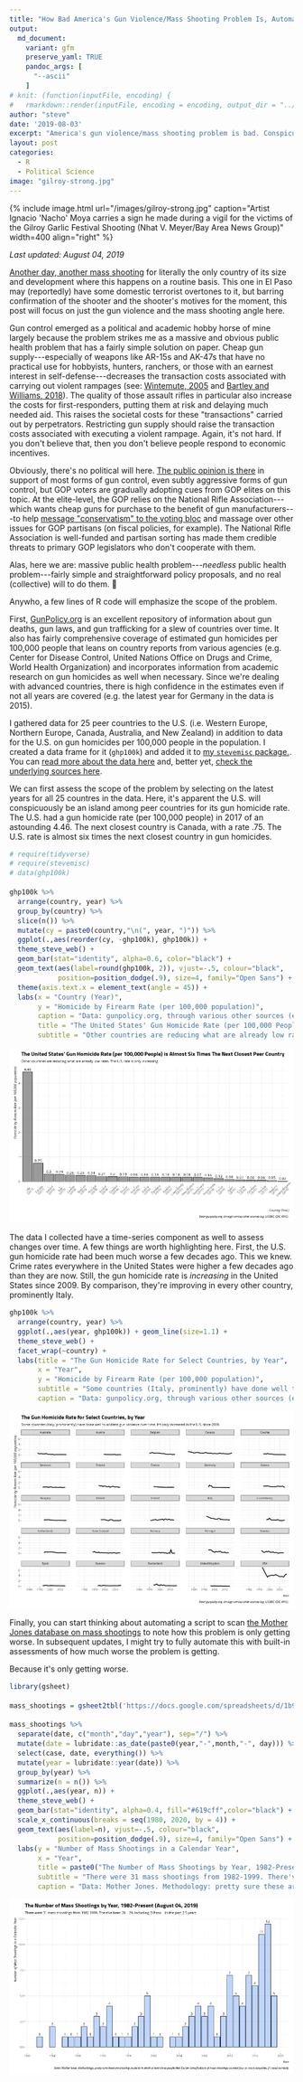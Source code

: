 ```yaml
---
title: "How Bad America's Gun Violence/Mass Shooting Problem Is, Automated with R Code"
output:
  md_document:
    variant: gfm
    preserve_yaml: TRUE
    pandoc_args: [ 
      "--ascii"
    ]
# knit: (function(inputFile, encoding) {
#   rmarkdown::render(inputFile, encoding = encoding, output_dir = "../_posts") })
author: "steve"
date: '2019-08-03'
excerpt: "America's gun violence/mass shooting problem is bad. Conspicuously bad and it's getting worse despite obvious soluations for which there's no political will."
layout: post
categories:
  - R
  - Political Science
image: "gilroy-strong.jpg"
---
```






{% include image.html url="/images/gilroy-strong.jpg" caption="Artist Ignacio 'Nacho' Moya carries a sign he made during a vigil for the victims of the Gilroy Garlic Festival Shooting (Nhat V. Meyer/Bay Area News Group)" width=400 align="right" %}

*Last updated: August 04, 2019*

[Another day, another mass shooting](https://www.cnn.com/2019/08/03/us/el-paso-shooting/index.html) for literally the only country of its size and development where this happens on a routine basis. This one in El Paso may (reportedly) have some domestic terrorist overtones to it, but barring confirmation of the shooter and the shooter's motives for the moment, this post will focus on just the gun violence and the mass shooting angle here.

Gun control emerged as a political and academic hobby horse of mine largely because the problem strikes me as a massive and obvious public health problem that has a fairly simple solution on paper. Cheap gun supply---especially of weapons like AR-15s and AK-47s that have no practical use for hobbyists, hunters, ranchers, or those with an earnest interest in self-defense---decreases the transaction costs associated with carrying out violent rampages (see: [Wintemute, 2005](https://ucdavis.pure.elsevier.com/en/publications/guns-and-gun-violence) and [Bartley and Williams, 2018](https://events.iadb.org/events/handler/geteventdocument.ashx?AFCF784DCD0CBF43BE2C6862BF3344018A6A5CB902FA5578FDC3D0A580A830F93EB421FAAECD73D52562D8C42E362FA5853AE10D3E97D4160C156BD8B16088D305C031362E48EDD5)). The quality of those assault rifles in particular also increase the costs for first-responders, putting them at risk and delaying much needed aid. This raises the societal costs for these "transactions" carried out by perpetrators. Restricting gun supply should raise the transaction costs associated with executing a violent rampage. Again, it's not hard. If you don't believe that, then you don't believe people respond to economic incentives.

Obviously, there's no political will here. [The public opinion is there](http://svmiller.com/research/what-americans-really-think-about-gun-control/) in support of most forms of gun control, even subtly aggressive forms of gun control, but GOP voters are gradually adopting cues from GOP elites on this topic. At the elite-level, the GOP relies on the National Rifle Association---which wants cheap guns for purchase to the benefit of gun manufacturers---to help [message "conservatism" to the voting bloc](https://www.amazon.com/Guns-Democracy-Insurrectionist-Joshua-Horwitz/dp/0472033700) and massage over other issues for GOP partisans (on fiscal policies, for example). The National Rifle Association is well-funded and partisan sorting has made them credible threats to primary GOP legislators who don't cooperate with them.

Alas, here we are: massive public health problem---*needless* public health problem---fairly simple and straightforward policy proposals, and no real (collective) will to do them. 🤷

Anywho, a few lines of R code will emphasize the scope of the problem.

First, [GunPolicy.org](https://www.gunpolicy.org) is an excellent repository of information about gun deaths, gun laws, and gun trafficking for a slew of countries over time. It also has fairly comprehensive coverage of estimated gun homicides per 100,000 people that leans on country reports from various agencies (e.g. Center for Disease Control, United Nations Office on Drugs and Crime, World Health Organization) and incorporates information from academic research on gun homicides as well when necessary. Since we're dealing with advanced countries, there is high confidence in the estimates even if not all years are covered (e.g. the latest year for Germany in the data is 2015).




<!-- United Nations Office on Drugs and Crime data (see: [here](https://www.unodc.org/documents/data-and-analysis/statistics/Homicide/Homicides_by_firearms.xls)) will emphasize how the U.S. stands out among peer countries. I link to the spreadsheet in this post. It's an *ugly* spreadsheet that requires some tidying and eye-balling things in LibreOffice for slicing, but it can be done all the same. Do note: the data are mostly limited to 2009/2010 observations, not that it should meaningfully change the takeaway here. The U.S. will conspicuously be an island among peer countries (i.e. Canada, Australia, New Zealand, and Western/Northern Europe) for its homicide by firearm rate. -->

I gathered data for 25 peer countries to the U.S. (i.e. Western Europe, Northern Europe, Canada, Australia, and New Zealand) in addition to data for the U.S. on gun homicides per 100,000 people in the population. I created a data frame for it (`ghp100k`) and added it to [my `stevemisc` package.](https://github.com/svmiller/stevemisc). You can [read more about the data here](https://github.com/svmiller/stevemisc/blob/master/man/ghp100k.Rd) and, better yet, [check the underlying sources here](https://www.gunpolicy.org).

We can first assess the scope of the problem by selecting on the latest years for all 25 countres in the data. Here, it's apparent the U.S. will conspicuously be an island among peer countries for its gun homicide rate. The U.S. had a gun homicide rate (per 100,000 people) in 2017 of an astounding 4.46. The next closest country is Canada, with a rate .75. The U.S. rate is almost six times the next closest country in gun homicides.



```r
# require(tidyverse)
# require(stevemisc)
# data(ghp100k)

ghp100k %>%
  arrange(country, year) %>%
  group_by(country) %>%
  slice(n()) %>%
  mutate(cy = paste0(country,"\n(", year, ")")) %>%
  ggplot(.,aes(reorder(cy, -ghp100k), ghp100k)) +
  theme_steve_web() +
  geom_bar(stat="identity", alpha=0.6, color="black") +
  geom_text(aes(label=round(ghp100k, 2)), vjust=-.5, colour="black",
            position=position_dodge(.9), size=4, family="Open Sans") +
  theme(axis.text.x = element_text(angle = 45)) +
  labs(x = "Country (Year)",
       y = "Homicide by Firearm Rate (per 100,000 population)",
       caption = "Data: gunpolicy.org, through various other sources (e.g. UNODC, CDC, WHO).",
       title = "The United States' Gun Homicide Rate (per 100,000 People) is Almost Six Times The Next Closest Peer Country",
       subtitle = "Other countries are reducing what are already low rates. The U.S. rate is only increasing.")
```

![plot of chunk firearm-homicide-rate-data-usa-peer-countries](/images/firearm-homicide-rate-data-usa-peer-countries-1.png)

The data I collected have a time-series component as well to assess changes over time. A few things are worth highlighting here. First, the U.S. gun homicide rate had been much worse a few decades ago. This we knew. Crime rates everywhere in the United States were higher a few decades ago than they are now. Still, the gun homicide rate is *increasing* in the United States since 2009. By comparison, they're improving in every other country, prominently Italy.


```r
ghp100k %>%
  arrange(country, year) %>%
  ggplot(.,aes(year, ghp100k)) + geom_line(size=1.1) +
  theme_steve_web() +
  facet_wrap(~country) +
  labs(title = "The Gun Homicide Rate for Select Countries, by Year",
       x = "Year",
       y = "Homicide by Firearm Rate (per 100,000 population)",
       subtitle = "Some countries (Italy, prominently) have done well to address gun violence over time. It's only increased in the U.S. since 2009.",
       caption = "Data: gunpolicy.org, through various other sources (e.g. UNODC, CDC, WHO).")
```

![plot of chunk firearm-homicide-rate-data-usa-peer-countries-yearly-faceted](/images/firearm-homicide-rate-data-usa-peer-countries-yearly-faceted-1.png)

Finally, you can start thinking about automating a script to scan [the Mother Jones database on mass shootings](https://www.motherjones.com/politics/2012/12/mass-shootings-mother-jones-full-data/) to note how this problem is only getting worse. In subsequent updates, I might try to fully automate this with built-in assessments of how much worse the problem is getting.

Because it's only getting worse.


```r
library(gsheet)

mass_shootings = gsheet2tbl('https://docs.google.com/spreadsheets/d/1b9o6uDO18sLxBqPwl_Gh9bnhW-ev_dABH83M5Vb5L8o/htmlview?sle=true#gid=0')

mass_shootings %>%
  separate(date, c("month","day","year"), sep="/") %>%
  mutate(date = lubridate::as_date(paste0(year,"-",month,"-", day))) %>%
  select(case, date, everything()) %>%
  mutate(year = lubridate::year(date)) %>%
  group_by(year) %>%
  summarize(n = n()) %>% 
  ggplot(.,aes(year, n)) +
  theme_steve_web() +
  geom_bar(stat="identity", alpha=0.4, fill="#619cff",color="black") +
  scale_x_continuous(breaks = seq(1980, 2020, by = 4)) +
  geom_text(aes(label=n), vjust=-.5, colour="black",
            position=position_dodge(.9), size=4, family="Open Sans") +
  labs(y = "Number of Mass Shootings in a Calendar Year",
       x = "Year",
       title = paste0("The Number of Mass Shootings by Year, 1982-Present (", format(Sys.time(), '%B %d, %Y'), ")"),
       subtitle = "There were 31 mass shootings from 1982-1999. There've been 28---29, including El Paso---in the past 2.5 years.",
       caption = "Data: Mother Jones. Methodology: pretty sure these are shooting incidents in which at least three people died. Earlier classifications of mass shootings counted four or more casualties, if I recall correctly.")
```

![plot of chunk us-mass-shootings-by-year-1982-present-mother-jones](/images/us-mass-shootings-by-year-1982-present-mother-jones-1.png)


